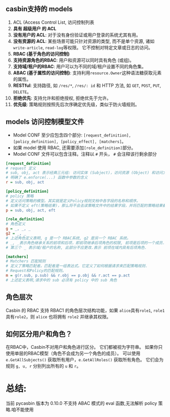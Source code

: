 ## casbin支持的 models



1. ACL (Access Control List, 访问控制列表
2. **具有 超级用户 的 ACL**
3. **没有用户的 ACL**: 对于没有身份验证或用户登录的系统尤其有用。
4. **没有资源的 ACL**: 某些场景可能只针对资源的类型, 而不是单个资源, 诸如 `write-article`, `read-log`等权限。 它不控制对特定文章或日志的访问。
5. **RBAC (基于角色的访问控制)**
6. **支持资源角色的RBAC**: 用户和资源可以同时具有角色 (或组)。
7. **支持域/租户的RBAC**: 用户可以为不同的域/租户设置不同的角色集。
8. **ABAC (基于属性的访问控制)**: 支持利用`resource.Owner`这种语法糖获取元素的属性。
9. **RESTful**: 支持路径, 如 `/res/*`, `/res/: id` 和 HTTP 方法, 如 `GET`, `POST`, `PUT`, `DELETE`。
10. **拒绝优先**: 支持允许和拒绝授权, 拒绝优先于允许。
11. **优先级**: 策略规则按照先后次序确定优先级，类似于防火墙规则。



## models 访问控制模型文件

- Model CONF 至少应包含四个部分: `[request_definition], [policy_definition], [policy_effect], [matchers]`。
- 如果 model 使用 RBAC, 还需要添加`[role_definition]`部分。
- Model CONF 文件可以包含注释。注释以 `#` 开头， `#` 会注释该行剩余部分

```ini
[request_definition]
# request 定义
# sub, obj, act 表示经典三元组: 访问实体 (Subject)，访问资源 (Object) 和访问方法 (Action)。 但是, 你可以自定义你自己的请求表单, 如果不需要指定特定资源，则可以这样定义 sub、act ，或者如果有两个访问实体, 则为 sub、sub2、obj、act。
# 明确了 e.enforce(...) 函数中参数的含义
r = sub, obj, act

[policy_definition]
# policy 策略
# 定义访问策略的模型。其实就是定义Policy规则文档中各字段的名称和顺序。
# 如果不定义 eft(策略结果)，那么将不会去读策略文件中的结果字段，并将匹配的策略结果都默认为allow。
p = sub, obj, act, eft

[role_definition]
# 角色定义
g = _, _, _
g2 = _, _
# 上述角色定义表明, g 是一个 RBAC系统, g2 是另一个 RBAC 系统。
# _, _表示角色继承关系的前项和后项，即前项继承后项角色的权限, 前项是后项的一个成员.
# 第三个 _ 表示域/租户的名称, 此部分不应更改.表示 前项在域内具有后项角色.

[matchers]
# Matchers 匹配规则
# 定义了策略匹配者。匹配者是一组表达式。它定义了如何根据请求来匹配策略规则.
# Request和Policy的匹配规则。
m = g(r.sub, p.sub) && r.obj == p.obj && r.act == p.act
# 上述定义表明,请求中的 sub 必须有 policy 中的 sub 角色
```

## 角色层次

Casbin 的 RBAC 支持 RBAC1 的角色层次结构功能，如果 `alice`具有`role1`, `role1`具有`role2`，则 `alice` 也将拥有 `role2` 并继承其权限。

## 如何区分用户和角色？

在RBAC中，Casbin不对用户和角色进行区分。 它们都被视为字符串。 如果你只使用单层的RBAC模型（角色不会成为另一个角色的成员）。 可以使用 `e.GetAllSubjects()` 获取所有用户，`e.GetAllRoles()` 获取所有角色。 它们会为规则 `g, u, r` 分别列出所有的 `u` 和 `r`。



# 总结:
当前 pycasbin 版本为 0.10.0  不支持 ABAC 模式的 eval 函数,无法解析 policy 策略.咱不能使用